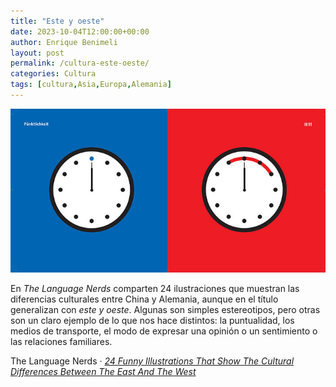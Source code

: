 ```yaml
---
title: "Este y oeste"
date: 2023-10-04T12:00:00+00:00
author: Enrique Benimeli
layout: post
permalink: /cultura-este-oeste/
categories: Cultura
tags: [cultura,Asia,Europa,Alemania]
---
```


[![image](assets/images/posts/2023/10/puntualidad.jpeg)](https://thelanguagenerds.com/2023/24-funny-illustrations-that-show-the-cultural-differences-between-the-east-and-the-west/)

En *The Language Nerds* comparten 24 ilustraciones que muestran las diferencias culturales entre China y Alemania, aunque en el título generalizan con *este y oeste*. Algunas son simples estereotipos, pero otras son un claro ejemplo de lo que nos hace distintos: la puntualidad, los medios de transporte, el modo de expresar una opinión o un sentimiento o las relaciones familiares.

The Language Nerds · [*24 Funny Illustrations That Show The Cultural Differences Between The East And The West*](https://thelanguagenerds.com/2023/24-funny-illustrations-that-show-the-cultural-differences-between-the-east-and-the-west/)